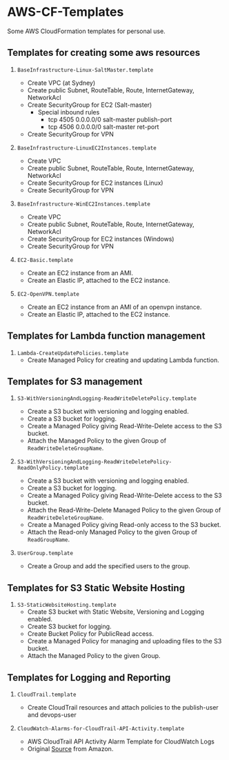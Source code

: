 # AWS-CF-Templates

Some AWS CloudFormation templates for personal use.

## Templates for creating some aws resources

1. `BaseInfrastructure-Linux-SaltMaster.template`
    - Create VPC (at Sydney)
    - Create public Subnet, RouteTable, Route, InternetGateway, NetworkAcl 
    - Create SecurityGroup for EC2 (Salt-master)
        - Special inbound rules
            - tcp 4505 0.0.0.0/0  salt-master publish-port
            - tcp 4506 0.0.0.0/0  salt-master ret-port
    - Create SecurityGroup for VPN

2. `BaseInfrastructure-LinuxEC2Instances.template`
    - Create VPC
    - Create public Subnet, RouteTable, Route, InternetGateway, NetworkAcl 
    - Create SecurityGroup for EC2 instances (Linux)
    - Create SecurityGroup for VPN

2. `BaseInfrastructure-WinEC2Instances.template`
    - Create VPC
    - Create public Subnet, RouteTable, Route, InternetGateway, NetworkAcl 
    - Create SecurityGroup for EC2 instances (Windows)
    - Create SecurityGroup for VPN

3. `EC2-Basic.template`
    - Create an EC2 instance from an AMI.
    - Create an Elastic IP, attached to the EC2 instance.

4. `EC2-OpenVPN.template`
    - Create an EC2 instance from an AMI of an openvpn instance.
    - Create an Elastic IP, attached to the EC2 instance.

## Templates for Lambda function management

1. `Lambda-CreateUpdatePolicies.template`
    - Create Managed Policy for creating and updating Lambda function.

## Templates for S3 management

1. `S3-WithVersioningAndLogging-ReadWriteDeletePolicy.template`
    - Create a S3 bucket with versioning and logging enabled.
    - Create a S3 bucket for logging.
    - Create a Managed Policy giving Read-Write-Delete access to the S3 bucket.
    - Attach the Managed Policy to the given Group of `ReadWriteDeleteGroupName`.

2. `S3-WithVersioningAndLogging-ReadWriteDeletePolicy-ReadOnlyPolicy.template`
    - Create a S3 bucket with versioning and logging enabled.
    - Create a S3 bucket for logging.
    - Create a Managed Policy giving Read-Write-Delete access to the S3 bucket.
    - Attach the Read-Write-Delete Managed Policy to the given Group of `ReadWriteDeleteGroupName`.
    - Create a Managed Policy giving Read-only access to the S3 bucket.
    - Attach the Read-only Managed Policy to the given Group of `ReadGroupName`.

3. `UserGroup.template`
    - Create a Group and add the specified users to the group.


## Templates for S3 Static Website Hosting

1. `S3-StaticWebsiteHosting.template`
    - Create S3 bucket with Static Website, Versioning and Logging enabled.
    - Create S3 bucket for logging.
    - Create Bucket Policy for PublicRead access.
    - Create a Managed Policy for managing and uploading files to the S3 bucket.
    - Attach the Managed Policy to the given Group.

## Templates for Logging and Reporting 

1. `CloudTrail.template`
    - Create CloudTrail resources and attach policies to the publish-user and devops-user

2. `CloudWatch-Alarms-for-CloudTrail-API-Activity.template`
    - AWS CloudTrail API Activity Alarm Template for CloudWatch Logs
    - Original [Source](https://s3-us-west-2.amazonaws.com/awscloudtrail/cloudwatch-alarms-for-cloudtrail-api-activity/CloudWatch_Alarms_for_CloudTrail_API_Activity.json) from Amazon.
